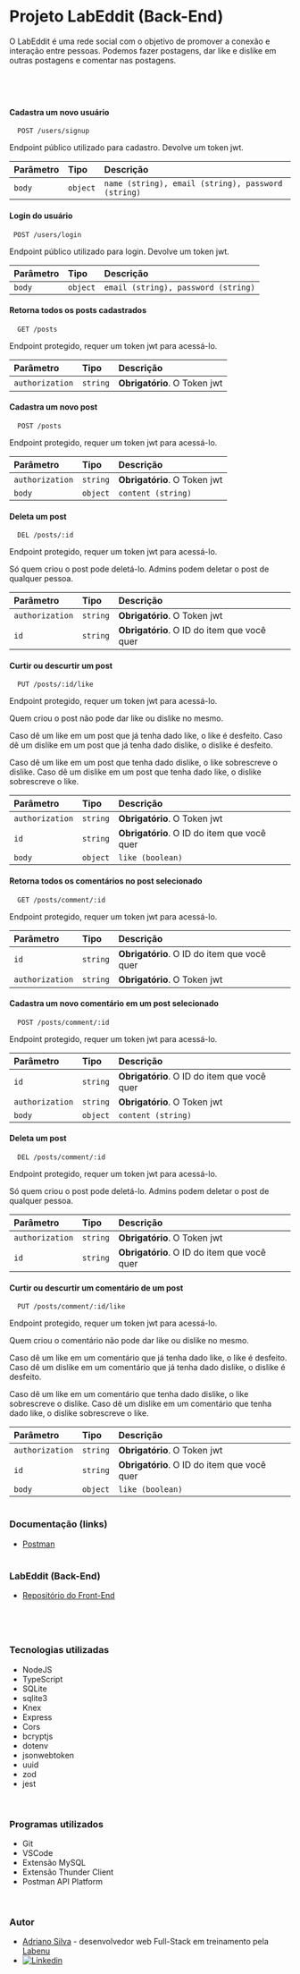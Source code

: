 
# Projeto LabEddit (Back-End)

O LabEddit é uma rede social com o objetivo de promover a conexão e interação entre pessoas. Podemos fazer postagens, dar like e dislike em outras postagens e comentar nas postagens.
 #
&nbsp;

#### Cadastra um novo usuário

```http
  POST /users/signup
```
Endpoint público utilizado para cadastro. Devolve um token jwt.


| Parâmetro   | Tipo       | Descrição                                   |
| :---------- | :--------- | :------------------------------------------ |
| `body`  | `object` | `name (string), email (string), password (string)` |

#### Login do usuário

```http
 POST /users/login
```
Endpoint público utilizado para login. Devolve um token jwt.

| Parâmetro   | Tipo       | Descrição                                   |
| :---------- | :--------- | :------------------------------------------ |
| `body`  | `object` | `email (string), password (string)` |


#### Retorna todos os posts cadastrados

```http
  GET /posts
```
Endpoint protegido, requer um token jwt para acessá-lo.



| Parâmetro   | Tipo       | Descrição                                   |
| :---------- | :--------- | :------------------------------------------ |
| `authorization`      | `string` | **Obrigatório**. O Token jwt |

#### Cadastra um novo post

```http
  POST /posts
```
Endpoint protegido, requer um token jwt para acessá-lo.

| Parâmetro   | Tipo       | Descrição                                   |
| :---------- | :--------- | :------------------------------------------ |
| `authorization`  | `string` | **Obrigatório**. O Token jwt |
`body`  | `object` | `content (string)` |

#### Deleta um post

```http
  DEL /posts/:id
```
Endpoint protegido, requer um token jwt para acessá-lo.

Só quem criou o post pode deletá-lo. Admins podem deletar o post de qualquer pessoa.

| Parâmetro   | Tipo       | Descrição                                   |
| :---------- | :--------- | :------------------------------------------ |
| `authorization`  | `string` | **Obrigatório**. O Token jwt |
| `id`      | `string` | **Obrigatório**. O ID do item que você quer |

#### Curtir ou descurtir um post

```http
  PUT /posts/:id/like
```
Endpoint protegido, requer um token jwt para acessá-lo.

Quem criou o post não pode dar like ou dislike no mesmo.

Caso dê um like em um post que já tenha dado like, o like é desfeito.
Caso dê um dislike em um post que já tenha dado dislike, o dislike é desfeito.

Caso dê um like em um post que tenha dado dislike, o like sobrescreve o dislike.
Caso dê um dislike em um post que tenha dado like, o dislike sobrescreve o like.

| Parâmetro   | Tipo       | Descrição                                   |
| :---------- | :--------- | :------------------------------------------ |
| `authorization`  | `string` | **Obrigatório**. O Token jwt |
| `id`      | `string` | **Obrigatório**. O ID do item que você quer | 
`body`  | `object` | `like (boolean)`  |

#### Retorna todos os comentários no post selecionado

```http
  GET /posts/comment/:id
```
Endpoint protegido, requer um token jwt para acessá-lo.



| Parâmetro   | Tipo       | Descrição                                   |
| :---------- | :--------- | :------------------------------------------ |
| `id`      | `string` | **Obrigatório**. O ID do item que você quer | 
| `authorization`      | `string` | **Obrigatório**. O Token jwt |

#### Cadastra um novo comentário em um post selecionado

```http
  POST /posts/comment/:id
```
Endpoint protegido, requer um token jwt para acessá-lo.

| Parâmetro   | Tipo       | Descrição                                   |
| :---------- | :--------- | :------------------------------------------ |
| `id`      | `string` | **Obrigatório**. O ID do item que você quer | 
| `authorization`  | `string` | **Obrigatório**. O Token jwt |
`body`  | `object` | `content (string)` |

#### Deleta um post

```http
  DEL /posts/comment/:id
```
Endpoint protegido, requer um token jwt para acessá-lo.

Só quem criou o post pode deletá-lo. Admins podem deletar o post de qualquer pessoa.

| Parâmetro   | Tipo       | Descrição                                   |
| :---------- | :--------- | :------------------------------------------ |
| `authorization`  | `string` | **Obrigatório**. O Token jwt |
| `id`      | `string` | **Obrigatório**. O ID do item que você quer |


#### Curtir ou descurtir um comentário de um post

```http
  PUT /posts/comment/:id/like
```
Endpoint protegido, requer um token jwt para acessá-lo.

Quem criou o comentário não pode dar like ou dislike no mesmo.

Caso dê um like em um comentário que já tenha dado like, o like é desfeito.
Caso dê um dislike em um comentário que já tenha dado dislike, o dislike é desfeito.

Caso dê um like em um comentário que tenha dado dislike, o like sobrescreve o dislike.
Caso dê um dislike em um comentário que tenha dado like, o dislike sobrescreve o like.

| Parâmetro   | Tipo       | Descrição                                   |
| :---------- | :--------- | :------------------------------------------ |
| `authorization`  | `string` | **Obrigatório**. O Token jwt |
| `id`      | `string` | **Obrigatório**. O ID do item que você quer | 
`body`  | `object` | `like (boolean)`  |


#

### Documentação (links)
- [Postman](https://documenter.getpostman.com/view/24823240/2s93zFYKX7)
  
#
### LabEddit (Back-End)
- [Repositório do Front-End](https://github.com/AdrianoSilva42/LabbEdit-Front-end)

#
&nbsp;

### Tecnologias utilizadas
- NodeJS
- TypeScript
- SQLite
- sqlite3
- Knex
- Express
- Cors
- bcryptjs
- dotenv
- jsonwebtoken
- uuid
- zod
- jest

&nbsp;

### Programas utilizados
- Git
- VSCode
- Extensão MySQL
- Extensão Thunder Client
- Postman API Platform

&nbsp;

### Autor
- [Adriano Silva](https://github.com/AdrianoSilva42) - desenvolvedor web Full-Stack em treinamento pela [Labenu](https://www.labenu.com.br)
- [![Linkedin](https://encurtador.com.br/MSY09)](https://www.linkedin.com/in/adriano-h-silva/)
